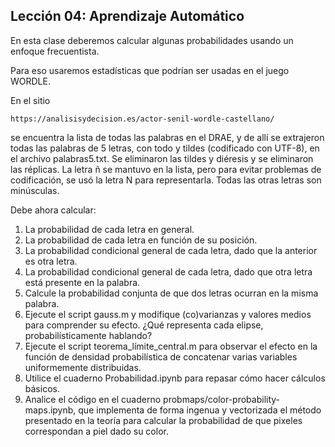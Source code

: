 ## Lección 04: Aprendizaje Automático

En esta clase deberemos calcular algunas probabilidades usando un
enfoque frecuentista.

Para eso usaremos estadísticas que podrían ser usadas en el juego
WORDLE.

En el sitio

    https://analisisydecision.es/actor-senil-wordle-castellano/

se encuentra la lista de todas las palabras en el DRAE, y de allí se
extrajeron todas las palabras de 5 letras, con todo y tildes
(codificado con UTF-8), en el archivo palabras5.txt.  Se eliminaron
las tildes y diéresis y se eliminaron las réplicas.  La letra ñ se
mantuvo en la lista, pero para evitar problemas de codificación, se
usó la letra N para representarla.  Todas las otras letras son
minúsculas.

Debe ahora calcular:

1. La probabilidad de cada letra en general.
2. La probabilidad de cada letra en función de su posición.
3. La probabilidad condicional general de cada letra, dado que la anterior es
   otra letra.
4. La probabilidad condicional general de cada letra, dado que otra letra está
   presente en la palabra.
5. Calcule la probabilidad conjunta de que dos letras ocurran en la misma
   palabra.
6. Ejecute el script gauss.m y modifique (co)varianzas y valores
   medios para comprender su efecto.  ¿Qué representa cada elipse,
   probabilísticamente hablando?
7. Ejecute el script teorema_límite_central.m para observar el efecto en la
   función de densidad probabilística de concatenar varias variables
   uniformemente distribuidas.
8. Utilice el cuaderno Probabilidad.ipynb para repasar cómo hacer cálculos
   básicos.
9. Analice el código en el cuaderno probmaps/color-probability-maps.ipynb,
   que implementa de forma ingenua y vectorizada el método presentado en la
   teoría para calcular la probabilidad de que pixeles correspondan a piel
   dado su color.
